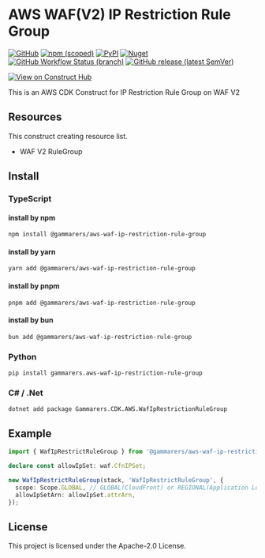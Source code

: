 # AWS WAF(V2) IP Restriction Rule Group

[![GitHub](https://img.shields.io/github/license/gammarers/aws-waf-ip-restriction-rule-group?style=flat-square)](https://github.com/gammarers/aws-waf-ip-restriction-rule-group/blob/main/LICENSE)
[![npm (scoped)](https://img.shields.io/npm/v/@gammarers/aws-waf-ip-restriction-rule-group?style=flat-square)](https://www.npmjs.com/package/@gammarers/aws-waf-ip-restriction-rule-group)
[![PyPI](https://img.shields.io/pypi/v/gammarers.aws-waf-ip-restriction-rule-group?style=flat-square)](https://pypi.org/project/gammarers.aws-waf-ip-restriction-rule-group/)
[![Nuget](https://img.shields.io/nuget/v/Gammarers.CDK.AWS.WafIpRestrictionRuleGroup?style=flat-square)](https://www.nuget.org/packages/Gammarers.CDK.AWS.WafIpRestrictionRuleGroup/)
[![GitHub Workflow Status (branch)](https://img.shields.io/github/actions/workflow/status/gammarers/aws-waf-ip-restriction-rule-group/release.yml?branch=main&label=release&style=flat-square)](https://github.com/gammarers/aws-waf-ip-restriction-rule-group/actions/workflows/release.yml)
[![GitHub release (latest SemVer)](https://img.shields.io/github/v/release/gammarers/aws-waf-ip-restriction-rule-group?sort=semver&style=flat-square)](https://github.com/gammarers/aws-waf-ip-restriction-rule-group/releases)

[![View on Construct Hub](https://constructs.dev/badge?package=@gammarers/aws-waf-ip-restriction-rule-group)](https://constructs.dev/packages/@gammarers/aws-waf-ip-restriction-rule-group)

This is an AWS CDK Construct for IP Restriction Rule Group on WAF V2

## Resources

This construct creating resource list.

- WAF V2 RuleGroup

## Install

### TypeScript

#### install by npm

```shell
npm install @gammarers/aws-waf-ip-restriction-rule-group
```

#### install by yarn

```shell
yarn add @gammarers/aws-waf-ip-restriction-rule-group
```

#### install by pnpm

```shell
pnpm add @gammarers/aws-waf-ip-restriction-rule-group
```

#### install by bun

```shell
bun add @gammarers/aws-waf-ip-restriction-rule-group
```

### Python

```shell
pip install gammarers.aws-waf-ip-restriction-rule-group
```

### C# / .Net

```shell
dotnet add package Gammarers.CDK.AWS.WafIpRestrictionRuleGroup
```

## Example

```typescript
import { WafIpRestrictRuleGroup } from '@gammarers/aws-waf-ip-restriction-rule-group';

declare const allowIpSet: waf.CfnIPSet;

new WafIpRestrictRuleGroup(stack, 'WafIpRestrictRuleGroup', {
  scope: Scope.GLOBAL, // GLOBAL(CloudFront) or REGIONAL(Application Load Balancer (ALB), Amazon API Gateway REST API, an AWS AppSync GraphQL API, or an Amazon Cognito user pool)
  allowIpSetArn: allowIpSet.attrArn,
});

```

## License

This project is licensed under the Apache-2.0 License.
